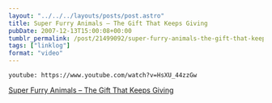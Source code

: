 ```yaml
---
layout: "../../../layouts/posts/post.astro"
title: Super Furry Animals – The Gift That Keeps Giving
pubDate: 2007-12-13T15:00:08+00:00
tumblr_permalink: /post/21499092/super-furry-animals-the-gift-that-keep-giving
tags: ["linklog"]
format: "video"
---
```


`youtube: https://www.youtube.com/watch?v=HsXU_44zzGw`

[Super Furry Animals &#8211; The Gift That Keeps Giving][1]

[1]: https://www.youtube.com/watch?v=HsXU_44zzGw
